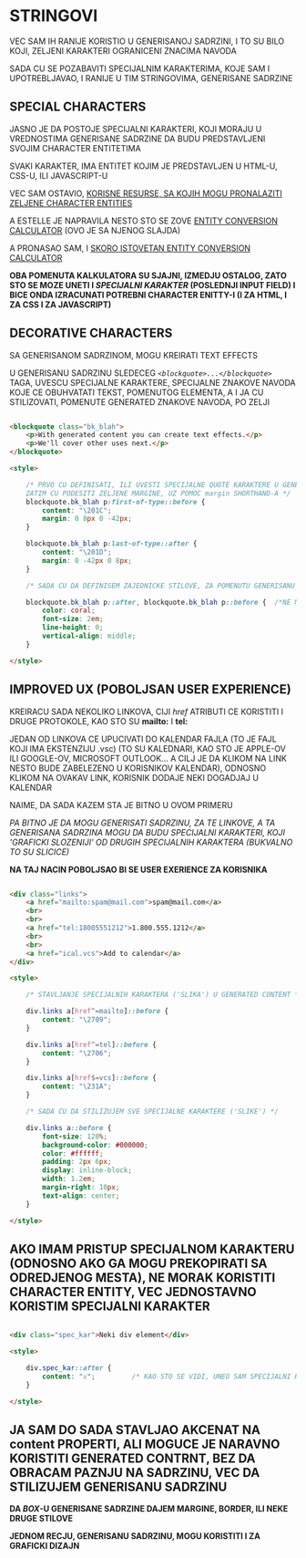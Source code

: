 # STRINGOVI

VEC SAM IH RANIJE KORISTIO U GENERISANOJ SADRZINI, I TO SU BILO KOJI, ZELJENI KARAKTERI OGRANICENI ZNACIMA NAVODA

SADA CU SE POZABAVITI SPECIJALNIM KARAKTERIMA, KOJE SAM I UPOTREBLJAVAO, I RANIJE U TIM STRINGOVIMA, GENERISANE SADRZINE

## SPECIAL CHARACTERS

JASNO JE DA POSTOJE SPECIJALNI KARAKTERI, KOJI MORAJU U VREDNOSTIMA GENERISANE SADRZINE DA BUDU PREDSTAVLJENI SVOJIM CHARACTER ENTITETIMA

SVAKI KARAKTER, IMA ENTITET KOJIM JE PREDSTAVLJEN U HTML-U, CSS-U, ILI JAVASCRIPT-U

VEC SAM OSTAVIO, [KORISNE RESURSE, SA KOJIH MOGU PRONALAZITI ZELJENE CHARACTER ENTITIES](../../korisne%20stvari%20i%20podsetnici/CHARACTER%20ENTITIES.md)

A ESTELLE JE NAPRAVILA NESTO STO SE ZOVE [ENTITY CONVERSION CALCULATOR]() (OVO JE SA NJENOG SLAJDA)

A PRONASAO SAM, I [SKORO ISTOVETAN ENTITY CONVERSION CALCULATOR](https://www.evotech.net/articles/testjsentities.html)

**OBA POMENUTA KALKULATORA SU SJAJNI, IZMEDJU OSTALOG, ZATO STO SE MOZE UNETI I *SPECIJALNI KARAKTER* (POSLEDNJI INPUT FIELD) I BICE ONDA IZRACUNATI POTREBNI CHARACTER ENITTY-I (I ZA HTML, I ZA CSS I ZA JAVASCRIPT)**

## DECORATIVE CHARACTERS

SA GENERISANOM SADRZINOM, MOGU KREIRATI TEXT EFFECTS

U GENERISANU SADRZINU SLEDECEG *`<blockquote>...</blockquote>`* TAGA, UVESCU SPECIJALNE KARAKTERE, SPECIJALNE ZNAKOVE NAVODA KOJE CE OBUHVATATI TEKST, POMENUTOG ELEMENTA, A I JA CU STILIZOVATI, POMENUTE GENERATED ZNAKOVE NAVODA, PO ZELJI

```HTML

<blockquote class="bk_blah">
    <p>With generated content you can create text effects.</p>
    <p>We'll cover other uses next.</p>
</blockquote>

<style>

    /* PRVO CU DEFINISATI, ILI UVESTI SPECIJALNE QUOTE KARAKTERE U GENERISANU SADRZINU, A
    ZATIM CU PODESITI ZELJENE MARGINE, UZ POMOC margin SHORTHAND-A */
    blockquote.bk_blah p:first-of-type::before {
        content: "\201C";
        margin: 0 8px 0 -42px;
    }

    blockquote.bk_blah p:last-of-type::after {
        content: "\201D";
        margin: 0 -42px 0 8px;
    }

    /* SADA CU DA DEFINISEM ZAJEDNICKE STILOVE, ZA POMENUTU GENERISANU SADRZINU */

    blockquote.bk_blah p::after, blockquote.bk_blah p::before {  /*NE MORAM SADA DA BUDEM TOLIKO RIGIDAN U SELEKCIJI, VEC SELEKTUJEM GENERISANU SADRZINU SVAKOG PARAGRAFA*/
        color: coral;
        font-size: 2em;
        line-height: 0;
        vertical-align: middle;
    }

</style>

```

## IMPROVED UX (POBOLJSAN USER EXPERIENCE)

KREIRACU SADA NEKOLIKO LINKOVA, CIJI *href* ATRIBUTI CE KORISTITI I DRUGE PROTOKOLE, KAO STO SU **mailto:** I **tel:**

JEDAN OD LINKOVA CE UPUCIVATI DO KALENDAR FAJLA (TO JE FAJL KOJI IMA EKSTENZIJU .vsc) (TO SU KALEDNARI, KAO STO JE APPLE-OV ILI GOOGLE-OV, MICROSOFT OUTLOOK... A CILJ JE DA KLIKOM NA LINK NESTO BUDE ZABELEZENO U KORISNIKOV KALENDAR), ODNOSNO KLIKOM NA OVAKAV LINK, KORISNIK DODAJE NEKI DOGADJAJ U KALENDAR

NAIME, DA SADA KAZEM STA JE BITNO U OVOM PRIMERU

*PA BITNO JE DA MOGU GENERISATI SADRZINU, ZA TE LINKOVE, A TA GENERISANA SADRZINA MOGU DA BUDU SPECIJALNI KARAKTERI, KOJI 'GRAFICKI SLOZENIJI' OD DRUGIH SPECIJALNIH KARAKTERA (BUKVALNO TO SU SLICICE)*

**NA TAJ NACIN POBOLJSAO BI SE USER EXERIENCE ZA KORISNIKA**

```HTML

<div class="links">
    <a href="mailto:spam@mail.com">spam@mail.com</a>
    <br>
    <br>
    <a href="tel:18005551212">1.800.555.1212</a>
    <br>
    <br>
    <a href="ical.vcs">Add to calendar</a>
</div>

<style>

    /* STAVLJANJE SPECIJALNIH KARAKTERA ('SLIKA') U GENERATED CONTENT */

    div.links a[href^=mailto]::before {
        content: "\2709";
    }

    div.links a[href^=tel]::before {
        content: "\2706";
    }

    div.links a[href$=vcs]::before {
        content: "\231A";
    }

    /* SADA CU DA STILIZUJEM SVE SPECIJALNE KARAKTERE ('SLIKE') */

    div.links a::before {
        font-size: 120%;
        background-color: #000000;
        color: #ffffff;
        padding: 2px 6px;
        display: inline-block;
        width: 1.2em;
        margin-right: 10px;
        text-align: center;
    }

</style>

```

## AKO IMAM PRISTUP SPECIJALNOM KARAKTERU (ODNOSNO AKO GA MOGU PREKOPIRATI SA ODREDJENOG MESTA), NE MORAK KORISTITI CHARACTER ENTITY, VEC JEDNOSTAVNO KORISTIM SPECIJALNI KARAKTER

```HTML

<div class="spec_kar">Neki div element</div>

<style>

    div.spec_kar::after {
        content: "☏";         /* KAO STO SE VIDI, UNEO SAM SPECIJALNI KARAKTER, A NE NJEGOV CHARACTER ENTITY */
    }

</style>

```

## JA SAM DO SADA STAVLJAO AKCENAT NA **content** PROPERTI, ALI MOGUCE JE NARAVNO KORISTITI GENERATED CONTRNT, BEZ DA OBRACAM PAZNJU NA SADRZINU, VEC DA STILIZUJEM GENERISANU SADRZINU

**DA *BOX*-U GENERISANE SADRZINE DAJEM MARGINE, BORDER, ILI NEKE DRUGE STILOVE**

**JEDNOM RECJU, GENERISANU SADRZINU, MOGU KORISTITI I ZA GRAFICKI DIZAJN**
